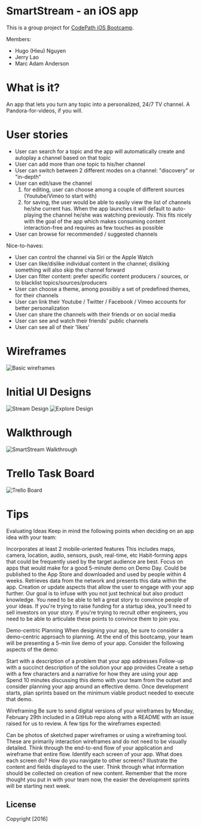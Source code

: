 # SmartStream - an iOS app

This is a group project for [CodePath iOS Bootcamp](http://courses.codepath.com/courses/intro_to_ios).

Members:

- Hugo (Hieu) Nguyen
- Jerry Lao
- Marc Adam Anderson

# What is it?
An app that lets you turn any topic into a personalized, 24/7 TV channel. A Pandora-for-videos, if you will.

# User stories

- User can search for a topic and the app will automatically create and autoplay a channel based on that topic
- User can add more than one topic to his/her channel
- User can switch between 2 different modes on a channel: "discovery" or "in-depth"
- User can edit/save the channel
  1) for editing, user can choose among a couple of different sources (Youtube/Vimeo to start with)
  2) for saving, the user would be able to easily view the list of channels he/she current has. When the app launches it will default to auto-playing the channel he/she was watching previously. This fits nicely with the goal of the app which makes consuming content interaction-free and requires as few touches as possible
- User can browse for recommended / suggested channels

Nice-to-haves:

- User can control the channel via Siri or the Apple Watch
- User can like/dislike individual content in the channel; disliking something will also skip the channel forward
- User can filter content: prefer specific content producers / sources,  or to blacklist topics/sources/producers
- User can choose a theme, among possibly a set of predefined themes, for their channels
- User can link their Youtube / Twitter / Facebook / Vimeo accounts for better personalization
- User can share the channels with their friends or on social media
- User can see and watch their friends' public channels
- User can see all of their 'likes'

# Wireframes

![Basic wireframes](Design/WireframesSmartStream.png?raw=true "Basic wireframes")

# Initial UI Designs

![Stream Design](Design/Streams.png?raw=true "Stream Design") ![Explore Design](Design/ExploreSF.png?raw=true "Explore Design")

# Walkthrough

![SmartStream Walkthrough](SmartWalkthrough.gif "SmartStream Walkthrough")

# Trello Task Board

![Trello Board](Trello.png "Trello Board")

# Tips

Evaluating Ideas
Keep in mind the following points when deciding on an app idea with your team:

Incorporates at least 2 mobile-oriented features
This includes maps, camera, location, audio, sensors, push, real-time, etc
Habit-forming apps that could be frequently used by the target audience are best.
Focus on apps that would make for a good 5-minute demo on Demo Day.
Could be published to the App Store and downloaded and used by people within 4 weeks.
Retrieves data from the network and presents this data within the app.
Creation or update aspects that allow the user to engage with your app further.
Our goal is to infuse with you not just technical but also product knowledge. You need to be able to tell a great story to convince people of your ideas. If you're trying to raise funding for a startup idea, you'll need to sell investors on your story. If you're trying to recruit other engineers, you need to be able to articulate these points to convince them to join you.

Demo-centric Planning
When designing your app, be sure to consider a demo-centric approach to planning. At the end of this bootcamp, your team will be presenting a 5-min live demo of your app. Consider the following aspects of the demo:

Start with a description of a problem that your app addresses
Follow-up with a succinct description of the solution your app provides
Create a setup with a few characters and a narrative for how they are using your app
Spend 10 minutes discussing this demo with your team from the outset and consider planning your app around an effective demo. Once development starts, plan sprints based on the minimum viable product needed to execute that demo.

Wireframing
Be sure to send digital versions of your wireframes by Monday, February 29th included in a GitHub repo along with a README with an issue raised for us to review. A few tips for the wireframes expected:

Can be photos of sketched paper wireframes or using a wireframing tool.
These are primarily interaction wireframes and do not need to be visually detailed.
Think through the end-to-end flow of your application and wireframe that entire flow.
Identify each screen of your app. What does each screen do? How do you navigate to other screens?
Illustrate the content and fields displayed to the user.
Think through what information should be collected on creation of new content.
Remember that the more thought you put in with your team now, the easier the development sprints will be starting next week.

## License

Copyright [2016]